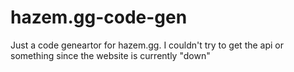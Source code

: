 # hazem.gg-code-gen
Just a code geneartor for hazem.gg. I couldn't try to get the api or something since the website is currently "down"

